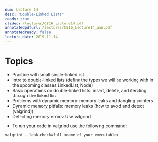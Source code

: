 ```yaml
---
num: Lecture 14
desc: "Double-Linked Lists"
ready: true
slides: /lectures/CS16_Lecture14.pdf
annotatedpdfurl: /lectures/CS16_Lecture14_ann.pdf
annotatedready: false
lecture_date: 2019-11-14 
---
```



# Topics
* Practice with small single-linked list
* Intro to double-linked lists (define the types we will be working with in the upcoming classes LinkedList, Node)
* Basic operations on double-linked lists: insert, delete, and iterating through the linked list
* Problems with dynamic memory: memory leaks and dangling pointers
* Dynamic memory pitfalls: memory leaks (how to avoid and detect (valgrind))
* Detecting memory errors: Use valgrind

- To run your code in valgrind use the following command:

```
valgrind --leak-check=full <name of your executable>
```





